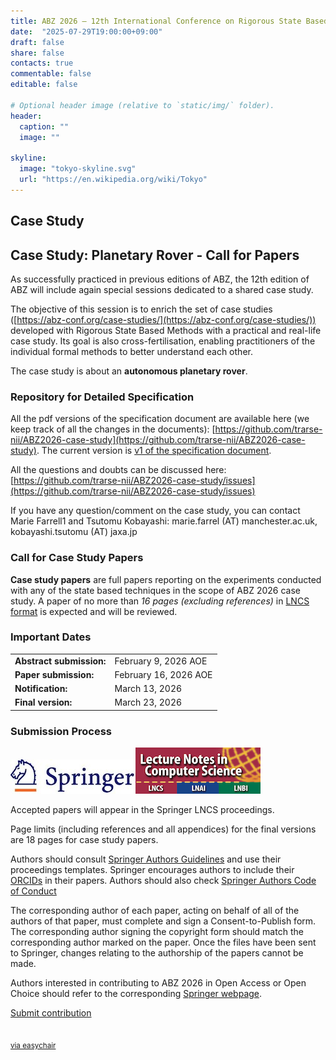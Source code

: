 ```yaml
---
title: ABZ 2026 – 12th International Conference on Rigorous State Based Methods
date:  "2025-07-29T19:00:00+09:00"
draft: false
share: false
contacts: true
commentable: false
editable: false

# Optional header image (relative to `static/img/` folder).
header:
  caption: ""
  image: ""

skyline: 
  image: "tokyo-skyline.svg"
  url: "https://en.wikipedia.org/wiki/Tokyo"
---
```


## Case Study

## Case Study: Planetary Rover - Call for Papers

As successfully practiced in previous editions of ABZ, the 12th edition of ABZ will include again special sessions dedicated to a shared case study.

The objective of this session is to enrich the set of case studies ([https://abz-conf.org/case-studies/](https://abz-conf.org/case-studies/)) developed with Rigorous State Based Methods with a practical and real-life case study.
Its goal is also cross-fertilisation, enabling practitioners of the individual formal methods to
better understand each other.

The case study is about an <b>autonomous planetary rover</b>.

### Repository for Detailed Specification

All the pdf versions of the specification document are available here (we keep track of all the changes in the documents): 
[https://github.com/trarse-nii/ABZ2026-case-study](https://github.com/trarse-nii/ABZ2026-case-study).
The current version is [v1 of the specification document](https://github.com/trarse-nii/ABZ2026-case-study/blob/main/doc/document_v1.pdf).

All the questions and doubts can be discussed here: 
[https://github.com/trarse-nii/ABZ2026-case-study/issues](https://github.com/trarse-nii/ABZ2026-case-study/issues) 

If you have any question/comment on the case study, you can contact Marie Farrell1 and Tsutomu Kobayashi:  marie.farrel (AT) manchester.ac.uk, kobayashi.tsutomu (AT) jaxa.jp

### Call for Case Study Papers

**Case study papers** are full papers reporting on the experiments conducted with any of the state based techniques in the scope of ABZ 2026 case study. A paper of no more than *16 pages (excluding references)* in [LNCS format](https://www.springer.com/gp/computer-science/lncs/conference-proceedings-guidelines) is expected and will be reviewed.


### Important Dates

|                                                                                |                       |
|--------------------------------------------------------------------------------|-----------------------|
| **Abstract submission:** | February 9, 2026 AOE |
| **Paper submission:** | February 16, 2026 AOE |
| **Notification:** | March 13, 2026        |
| **Final version:** | March 23, 2026         |


### Submission Process

<div><img src="/img/Springer_Logo.jpg"><img src="/img/LNCS-Logo.jpg"></div>

Accepted papers will appear in the Springer LNCS proceedings.

Page limits (including references and all appendices) for the final versions are 18 pages for case study papers.

Authors should consult [Springer Authors Guidelines](https://www.springer.com/gp/computer-science/lncs/conference-proceedings-guidelines) and use their proceedings templates. Springer encourages authors to include their [ORCIDs](https://www.springer.com/gp/authors-editors/orcid) in their papers. Authors should also check [Springer Authors Code of Conduct](https://www.springernature.com/gp/authors/book-authors-code-of-conduct)

The corresponding author of each paper, acting on behalf of all of the authors of that paper, must complete and sign a Consent-to-Publish form. The corresponding author signing the copyright form should match the corresponding author marked on the paper. Once the files have been sent to Springer, changes relating to the authorship of the papers cannot be made.

Authors interested in contributing to ABZ 2026 in Open Access or Open Choice should refer to the corresponding [Springer webpage](https://www.springer.com/gp/computer-science/lncs/open-access-publishing-in-computer-proceedings).

<p class="text-center"><a href="https://easychair.org/conferences/?conf=abz2026" class="btn btn-primary btn-lg" role="button" target="_blank">Submit contribution<br><br><br><small>via easychair</small></a></p>
